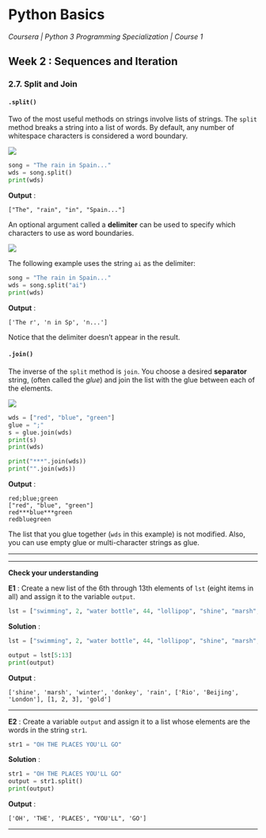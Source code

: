 # Python Basics
*Coursera | Python 3 Programming Specialization | Course 1*

## Week 2 : Sequences and Iteration
### 2.7. Split and Join

#### `.split()`

Two of the most useful methods on strings involve lists of strings. The `split` method breaks a string into a list of words. By default, any number of whitespace characters is considered a word boundary.

![](https://fopp.umsi.education/runestone/static/fopp/_images/split_default.gif)

```python
song = "The rain in Spain..."
wds = song.split()
print(wds)
```

**Output** :

```
["The", "rain", "in", "Spain..."]
```

An optional argument called a **delimiter** can be used to specify which characters to use as word boundaries.

![](https://fopp.umsi.education/runestone/static/fopp/_images/split_on_e.jpeg)

The following example uses the string `ai` as the delimiter:

```python
song = "The rain in Spain..."
wds = song.split("ai")
print(wds)
```

**Output** :

```
['The r', 'n in Sp', 'n...']
```

Notice that the delimiter doesn’t appear in the result.

#### `.join()`

The inverse of the `split` method is `join`. You choose a desired **separator** string, (often called the *glue*) and join the list with the glue between each of the elements.


![](https://fopp.umsi.education/runestone/static/fopp/_images/join.gif)

```python
wds = ["red", "blue", "green"]
glue = ";"
s = glue.join(wds)
print(s)
print(wds)

print("***".join(wds))
print("".join(wds))
```

**Output** :

```
red;blue;green
["red", "blue", "green"]
red***blue***green
redbluegreen
```

The list that you glue together (`wds` in this example) is not modified. Also, you can use empty glue or multi-character strings as glue.


-----
--------

**Check your understanding**

**E1** : Create a new list of the 6th through 13th elements of `lst` (eight items in all) and assign it to the variable `output`.

```python
lst = ["swimming", 2, "water bottle", 44, "lollipop", "shine", "marsh", "winter", "donkey", "rain", ["Rio", "Beijing", "London"], [1,2,3], "gold", "bronze", "silver", "mathematician", "scientist", "actor", "actress", "win", "cell phone", "leg", "running", "horse", "socket", "plug", ["Phelps", "le Clos", "Lochte"], "drink", 22, "happyfeet", "penguins"]
```

**Solution** :

```python
lst = ["swimming", 2, "water bottle", 44, "lollipop", "shine", "marsh", "winter", "donkey", "rain", ["Rio", "Beijing", "London"], [1,2,3], "gold", "bronze", "silver", "mathematician", "scientist", "actor", "actress", "win", "cell phone", "leg", "running", "horse", "socket", "plug", ["Phelps", "le Clos", "Lochte"], "drink", 22, "happyfeet", "penguins"]

output = lst[5:13]
print(output)
```

**Output** :

```
['shine', 'marsh', 'winter', 'donkey', 'rain', ['Rio', 'Beijing', 'London'], [1, 2, 3], 'gold']
```


---

**E2** : Create a variable `output` and assign it to a list whose elements are the words in the string `str1`.



```python
str1 = "OH THE PLACES YOU'LL GO"
```

**Solution** :

```python
str1 = "OH THE PLACES YOU'LL GO"
output = str1.split()
print(output)
```

**Output** :

```
['OH', 'THE', 'PLACES', "YOU'LL", 'GO']
```

---
